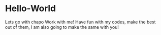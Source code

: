 # Hello-World
Lets go with chapo
Work with me! Have fun with my codes, make the best out of them, I am also going to make the same with you! 
